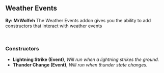 ## Weather Events
**By: MrWolfeh**
The Weather Events addon gives you the ability to add constructors that interact with weather events

<br>

### Constructors
* **Lightning Strike (Event)**, *Will run when a lightning strikes the ground.*
* **Thunder Change (Event)**, *Will run when thunder state changes.*
